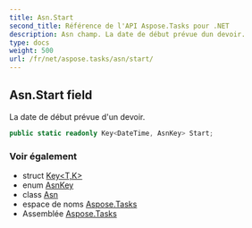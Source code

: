 ```yaml
---
title: Asn.Start
second_title: Référence de l'API Aspose.Tasks pour .NET
description: Asn champ. La date de début prévue dun devoir.
type: docs
weight: 500
url: /fr/net/aspose.tasks/asn/start/
---
```

## Asn.Start field

La date de début prévue d'un devoir.

```csharp
public static readonly Key<DateTime, AsnKey> Start;
```

### Voir également

* struct [Key&lt;T,K&gt;](../../key-2/)
* enum [AsnKey](../../asnkey/)
* class [Asn](../)
* espace de noms [Aspose.Tasks](../../asn/)
* Assemblée [Aspose.Tasks](../../../)


